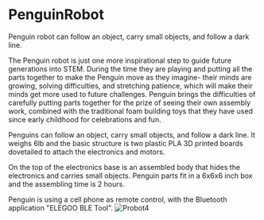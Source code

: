 # PenguinRobot
Penguin robot can follow an object, carry small objects, and follow a dark line.

The Penguin robot is just one more inspirational step to guide future generations into STEM.
During the time they are playing and putting all the parts together 
to make the Penguin move as they imagine- their minds are growing, solving difficulties,
and stretching patience, which will make their minds get more used to future challenges. 
Penguin brings the difficulties of carefully putting parts together for the prize of seeing their own assembly work,
combined with the traditional foam building toys that they have used since early childhood for celebrations and fun. 

Penguins can follow an object, carry small objects, and follow a dark line.
It weighs 6lb and the basic structure is two plastic PLA 3D printed boards 
dovetailed to attach the electronics and motors.

On the top of the electronics base is an assembled body 
that hides the electronics and carries small objects. 
Penguin parts fit in a 6x6x6 inch box and the assembling time is 2 hours.

Penguin is using a cell phone as remote control,
with the Bluetooth application "ELEGOO BLE Tool".
![Probot4](https://user-images.githubusercontent.com/111242265/204881484-a895592f-fab5-4efe-b8c9-8d9c878221b4.jpeg)
